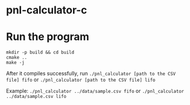 # pnl-calculator-c

# Run the program

```
mkdir -p build && cd build
cmake ..
make -j
```

After it compiles successfully, run `./pnl_calculator [path to the CSV file] fifo` or `./pnl_calculator [path to the CSV file] lifo`

Example: `./pnl_calculator ../data/sample.csv fifo` or `./pnl_calculator ../data/sample.csv lifo`
